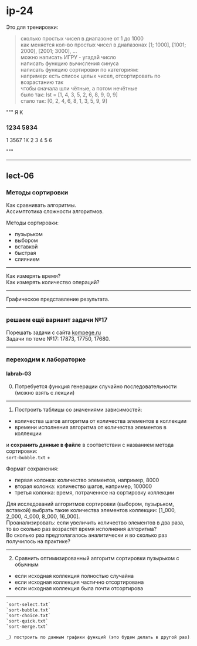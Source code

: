 # ip-24  

Это для тренировки:  

> сколько простых чисел в диапазоне от 1 до 1000  
> как меняется кол-во простых чисел в диапазонах [1; 1000], [1001; 2000], [2001; 3000], ...  
> можно написать ИГРУ - угадай число  
> написать функцию вычисления синуса  
> написать функцию сортировки по категориям:  
>   например: есть список целых чисел, отсортировать по возрастанию так  
>   чтобы сначала шли чётные, а потом нечётные  
>   было так: lst = [1, 4, 3, 5, 2, 6, 8, 9, 0, 9]  
>   стало так: [0, 2, 4, 6, 8, 1, 3, 5, 9, 9]

"""
       Я         К
###  1234      5834

1    3567 1К
2
3
4
5
6

"""

---  

## lect-06  

### Методы сортировки  

Как сравнивать алгоритмы.  
Ассимптотика сложности алгоритмов.  

Методы сортировки:  
- пузырьком  
- выбором  
- вставкой  
- быстрая  
- слиянием  

---  

Как измерять время?  
Как измерять количество операций?  

---  

Графическое представление результата.  

---  

### решаем ещё вариант задачи №17  

Порешать задачи с сайта [kompege.ru](https://kompege.ru/task)  
Задачи по теме №17: 17873, 17750, 17680.  

---  

>   

### переходим к лабораторке  

#### labrab-03  

0) Потребуется функция генерации случайно последовательности (можно взять с лекции)  

---  

1) Построить таблицы со значениями зависимостей:  

- количества шагов алгоритма от количества элементов в коллекции  
- времени исполнения алгоритма от количества элементов в коллекции  

и **сохранить данные в файле** в соответствии с названием метода сортировки:  
`sort-bubble.txt` +  

Формат сохранения:  

- первая колонка: количество элементов, например, 8000  
- вторая колонка: количество шагов, например, 100000  
- третья колонка: время, потраченное на сортировку коллекции  

Для исследований алгоритмов сортировки (выбором, пузырьком, вставкой) выбрать такие количества элементов коллекции: [1_000, 2_000, 4_000, 8_000, 16_000].  
Проанализировать: если увеличить количество элементов в два раза, то во сколько раз возрастёт время исполнения алгоритма?  
Во сколько раз предполагалось аналитически и во сколько раз получилось на практике?  

---  

2) Сравнить оптимизированный алгоритм сортировки пузырьком с обычным  

- если исходная коллекция полностью случайна  
- если исходная коллекция частично отсортирована  
- если исходная коллекция была почти отсортирова  

---  


```txt
`sort-select.txt`  
`sort-bubble.txt`  
`sort-choice.txt`  
`sort-quick.txt`  
`sort-merge.txt`  

_) построить по данным графики функций (это будем делать в другой раз).  
  
```